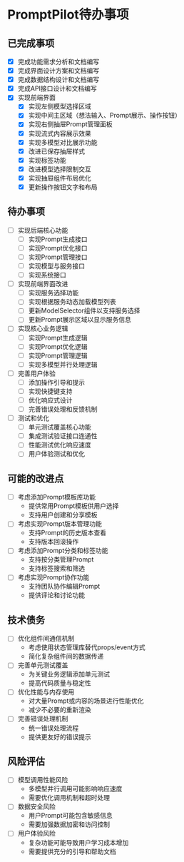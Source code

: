 # PromptPilot待办事项

## 已完成事项
- [x] 完成功能需求分析和文档编写
- [x] 完成界面设计方案和文档编写
- [x] 完成数据结构设计和文档编写
- [x] 完成API接口设计和文档编写
- [x] 实现前端界面
  - [x] 实现左侧模型选择区域
  - [x] 实现中间主区域（想法输入、Prompt展示、操作按钮）
  - [x] 实现右侧抽屉Prompt管理面板
  - [x] 实现流式内容展示效果
  - [x] 实现多模型对比展示功能
  - [x] 改进已保存抽屉样式
  - [x] 实现标签功能
  - [x] 改进模型选择限制交互
  - [x] 实现抽屉组件布局优化
  - [x] 更新操作按钮文字和布局

## 待办事项
- [ ] 实现后端核心功能
  - [ ] 实现Prompt生成接口
  - [ ] 实现Prompt优化接口
  - [ ] 实现Prompt管理接口
  - [ ] 实现模型与服务接口
  - [ ] 实现系统接口

- [ ] 实现前端界面改进
  - [ ] 实现服务选择功能
  - [ ] 实现根据服务动态加载模型列表
  - [ ] 更新ModelSelector组件以支持服务选择
  - [ ] 更新Prompt展示区域以显示服务信息

- [ ] 实现核心业务逻辑
  - [ ] 实现Prompt生成逻辑
  - [ ] 实现Prompt优化逻辑
  - [ ] 实现Prompt管理逻辑
  - [ ] 实现多模型并行处理逻辑

- [ ] 完善用户体验
  - [ ] 添加操作引导和提示
  - [ ] 实现快捷键支持
  - [ ] 优化响应式设计
  - [ ] 完善错误处理和反馈机制

- [ ] 测试和优化
  - [ ] 单元测试覆盖核心功能
  - [ ] 集成测试验证接口连通性
  - [ ] 性能测试优化响应速度
  - [ ] 用户体验测试和优化

## 可能的改进点
- [ ] 考虑添加Prompt模板库功能
  - 提供常用Prompt模板供用户选择
  - 支持用户创建和分享模板
- [ ] 考虑实现Prompt版本管理功能
  - 支持Prompt的历史版本查看
  - 支持版本回滚操作
- [ ] 考虑添加Prompt分类和标签功能
  - 支持按分类管理Prompt
  - 支持标签搜索和筛选
- [ ] 考虑实现Prompt协作功能
  - 支持团队协作编辑Prompt
  - 提供评论和讨论功能

## 技术债务
- [ ] 优化组件间通信机制
  - 考虑使用状态管理库替代props/event方式
  - 简化复杂组件间的数据传递
- [ ] 完善单元测试覆盖
  - 为关键业务逻辑添加单元测试
  - 提高代码质量与稳定性
- [ ] 优化性能与内存使用
  - 对大量Prompt或内容的场景进行性能优化
  - 减少不必要的重新渲染
- [ ] 完善错误处理机制
  - 统一错误处理流程
  - 提供更友好的错误提示

## 风险评估
- [ ] 模型调用性能风险
  - 多模型并行调用可能影响响应速度
  - 需要优化调用机制和超时处理
- [ ] 数据安全风险
  - 用户Prompt可能包含敏感信息
  - 需要加强数据加密和访问控制
- [ ] 用户体验风险
  - 复杂功能可能导致用户学习成本增加
  - 需要提供充分的引导和帮助文档
